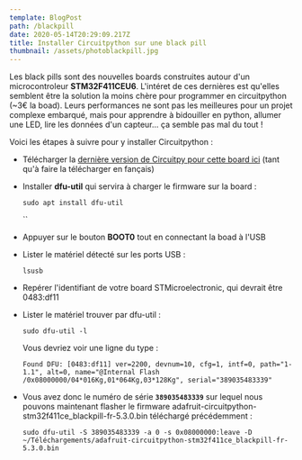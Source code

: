 ```yaml
---
template: BlogPost
path: /blackpill
date: 2020-05-14T20:29:09.217Z
title: Installer Circuitpython sur une black pill
thumbnail: /assets/photoblackpill.jpg
---
```

Les black pills sont des nouvelles boards construites autour d'un microcontroleur **STM32F411CEU6**. L'intéret de ces dernières est qu'elles semblent être la solution la moins chère pour programmer en circuitpython (~3€ la boad). Leurs performances ne sont pas les meilleures pour un projet complexe embarqué, mais pour apprendre à bidouiller en python, allumer une LED, lire les données d'un capteur... ça semble pas mal du tout !

Voici les étapes à suivre pour y installer Circuitpython :

* Télécharger la [dernière version de Circuitpy pour cette board ici](https://circuitpython.org/board/stm32f411ce_blackpill/) (tant qu'à faire la télécharger en fançais)
* Installer **dfu-util** qui servira à charger le firmware sur la board : 

  `sudo apt install dfu-util`

  ``
* Appuyer sur le bouton **BOOT0** tout en connectant la boad à l'USB
* Lister le matériel détecté sur les ports USB :

  `lsusb`


* Repérer l'identifiant de votre board STMicroelectronic, qui devrait être 0483:df11
* Lister le matériel trouver par dfu-util :

  `sudo dfu-util -l`

  Vous devriez voir une ligne du type :

  `Found DFU: [0483:df11] ver=2200, devnum=10, cfg=1, intf=0, path="1-1.1", alt=0, name="@Internal Flash  /0x08000000/04*016Kg,01*064Kg,03*128Kg", serial="389035483339"`
* Vous avez donc le numéro de série **`389035483339`** sur lequel nous pouvons maintenant flasher le firmware adafruit-circuitpython-stm32f411ce_blackpill-fr-5.3.0.bin téléchargé précédemment : 

  `sudo dfu-util -S 389035483339 -a 0 -s 0x08000000:leave -D ~/Téléchargements/adafruit-circuitpython-stm32f411ce_blackpill-fr-5.3.0.bin`
